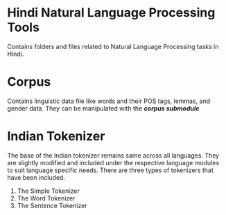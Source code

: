 # Hindi Natural Language Processing Tools
Contains folders and files related to Natural Language Processing tasks in Hindi. 

# Corpus
Contains linguistic data file like words and their POS tags, lemmas, and gender data. They can be manipulated with the ***corpus submodule***

[//]: <> (Include an explaination of the code.)

# Indian Tokenizer
The base of the Indian tokenizer remains same across all languages. They are slightly modified and included under the respective language modules to suit language specific needs. There are three types of tokenizers that have been included.

1. The Simple Tokenizer
2. The Word Tokenizer
3. The Sentence Tokenizer

[//]: <> (Show Code Examples.) 